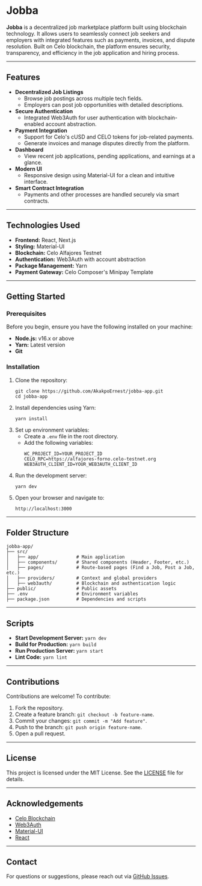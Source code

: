 <!DOCTYPE html>
<html lang="en">
<head>
  <meta charset="UTF-8">
  <meta name="viewport" content="width=device-width, initial-scale=1.0">
 
</head>
<body>
  <h1>Jobba</h1>
  <p>
    <strong>Jobba</strong> is a decentralized job marketplace platform built using blockchain technology. It allows users to seamlessly connect job seekers and employers with integrated features such as payments, invoices, and dispute resolution. Built on Celo blockchain, the platform ensures security, transparency, and efficiency in the job application and hiring process.
  </p>

  <hr>

  <h2>Features</h2>
  <ul>
    <li><strong>Decentralized Job Listings</strong>
      <ul>
        <li>Browse job postings across multiple tech fields.</li>
        <li>Employers can post job opportunities with detailed descriptions.</li>
      </ul>
    </li>
    <li><strong>Secure Authentication</strong>
      <ul>
        <li>Integrated Web3Auth for user authentication with blockchain-enabled account abstraction.</li>
      </ul>
    </li>
    <li><strong>Payment Integration</strong>
      <ul>
        <li>Support for Celo's cUSD and CELO tokens for job-related payments.</li>
        <li>Generate invoices and manage disputes directly from the platform.</li>
      </ul>
    </li>
    <li><strong>Dashboard</strong>
      <ul>
        <li>View recent job applications, pending applications, and earnings at a glance.</li>
      </ul>
    </li>
    <li><strong>Modern UI</strong>
      <ul>
        <li>Responsive design using Material-UI for a clean and intuitive interface.</li>
      </ul>
    </li>
    <li><strong>Smart Contract Integration</strong>
      <ul>
        <li>Payments and other processes are handled securely via smart contracts.</li>
      </ul>
    </li>
  </ul>

  <hr>

  <h2>Technologies Used</h2>
  <ul>
    <li><strong>Frontend:</strong> React, Next.js</li>
    <li><strong>Styling:</strong> Material-UI</li>
    <li><strong>Blockchain:</strong> Celo Alfajores Testnet</li>
    <li><strong>Authentication:</strong> Web3Auth with account abstraction</li>
    <li><strong>Package Management:</strong> Yarn</li>
    <li><strong>Payment Gateway:</strong> Celo Composer's Minipay Template</li>
  </ul>

  <hr>

  <h2>Getting Started</h2>
  <h3>Prerequisites</h3>
  <p>Before you begin, ensure you have the following installed on your machine:</p>
  <ul>
    <li><strong>Node.js:</strong> v16.x or above</li>
    <li><strong>Yarn:</strong> Latest version</li>
    <li><strong>Git</strong></li>
  </ul>

  <h3>Installation</h3>
  <ol>
    <li>Clone the repository:
      <pre><code>git clone https://github.com/AkakpoErnest/jobba-app.git
cd jobba-app</code></pre>
    </li>
    <li>Install dependencies using Yarn:
      <pre><code>yarn install</code></pre>
    </li>
    <li>Set up environment variables:
      <ul>
        <li>Create a <code>.env</code> file in the root directory.</li>
        <li>Add the following variables:
          <pre><code>WC_PROJECT_ID=YOUR_PROJECT_ID
CELO_RPC=https://alfajores-forno.celo-testnet.org
WEB3AUTH_CLIENT_ID=YOUR_WEB3AUTH_CLIENT_ID</code></pre>
        </li>
      </ul>
    </li>
    <li>Run the development server:
      <pre><code>yarn dev</code></pre>
    </li>
    <li>Open your browser and navigate to:
      <pre><code>http://localhost:3000</code></pre>
    </li>
  </ol>

  <hr>

  <h2>Folder Structure</h2>
  <pre><code>jobba-app/
├── src/
│   ├── app/              # Main application
│   ├── components/       # Shared components (Header, Footer, etc.)
│   ├── pages/            # Route-based pages (Find a Job, Post a Job, etc.)
│   ├── providers/        # Context and global providers
│   ├── web3auth/         # Blockchain and authentication logic
├── public/               # Public assets
├── .env                  # Environment variables
├── package.json          # Dependencies and scripts</code></pre>

  <hr>

  <h2>Scripts</h2>
  <ul>
    <li><strong>Start Development Server:</strong> <code>yarn dev</code></li>
    <li><strong>Build for Production:</strong> <code>yarn build</code></li>
    <li><strong>Run Production Server:</strong> <code>yarn start</code></li>
    <li><strong>Lint Code:</strong> <code>yarn lint</code></li>
  </ul>

  <hr>

  <h2>Contributions</h2>
  <p>Contributions are welcome! To contribute:</p>
  <ol>
    <li>Fork the repository.</li>
    <li>Create a feature branch: <code>git checkout -b feature-name</code>.</li>
    <li>Commit your changes: <code>git commit -m "Add feature"</code>.</li>
    <li>Push to the branch: <code>git push origin feature-name</code>.</li>
    <li>Open a pull request.</li>
  </ol>

  <hr>

  <h2>License</h2>
  <p>This project is licensed under the MIT License. See the <a href="./LICENSE">LICENSE</a> file for details.</p>

  <hr>

  <h2>Acknowledgements</h2>
  <ul>
    <li><a href="https://celo.org/">Celo Blockchain</a></li>
    <li><a href="https://web3auth.io/">Web3Auth</a></li>
    <li><a href="https://mui.com/">Material-UI</a></li>
    <li><a href="https://reactjs.org/">React</a></li>
  </ul>

  <hr>

  <h2>Contact</h2>
  <p>For questions or suggestions, please reach out via <a href="https://github.com/AkakpoErnest/jobba-app/issues">GitHub Issues</a>.</p>
</body>
</html>
